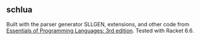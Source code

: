 ## schlua

Built with the parser generator SLLGEN, extensions, and other code from [Essentials of Programming Languages: 3rd edition](http://www.eopl3.com). Tested with Racket 6.6.
